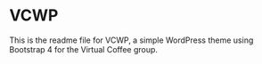 # VCWP

This is the readme file for VCWP, a simple WordPress theme using Bootstrap 4 for the Virtual Coffee group.